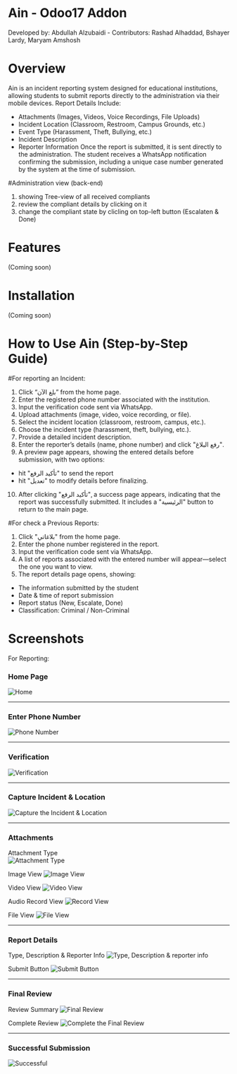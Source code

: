 # Ain - Odoo17 Addon
Developed by: Abdullah Alzubaidi - Contributors: Rashad Alhaddad, Bshayer Lardy, Maryam Amshosh

# Overview
Ain is an incident reporting system designed for educational institutions, allowing students to submit reports directly to the administration via their mobile devices.
Report Details Include:
- Attachments (Images, Videos, Voice Recordings, File Uploads)
- Incident Location (Classroom, Restroom, Campus Grounds, etc.)
- Event Type (Harassment, Theft, Bullying, etc.)
- Incident Description
- Reporter Information
Once the report is submitted, it is sent directly to the administration.
The student receives a WhatsApp notification confirming the submission, including a unique case number generated by the system at the time of submission.

#Administration view (back-end)
1. showing Tree-view of all received compliants
2. review the compliant details by clicking on it
3. change the compliant state by clicling on top-left button (Escalaten & Done)


# Features
(Coming soon)


# Installation
(Coming soon)


# How to Use Ain (Step-by-Step Guide)

#For reporting an Incident:
1. Click “بلغ الآن” from the home page.
2. Enter the registered phone number associated with the institution.
3. Input the verification code sent via WhatsApp.
4. Upload attachments (image, video, voice recording, or file).
5. Select the incident location (classroom, restroom, campus, etc.).
6. Choose the incident type (harassment, theft, bullying, etc.).
7. Provide a detailed incident description.
8. Enter the reporter’s details (name, phone number) and click "رفع البلاغ".
9. A preview page appears, showing the entered details before submission, with two options:
- hit "تأكيد الرفع" to send the report
- hit "تعديل" to modify details before finalizing.
10. After clicking "تأكيد الرفع", a success page appears, indicating that the report was successfully submitted. It includes a "الرئيسية" button to return to the main page.

#For check a Previous Reports:
1. Click "بلاغاتي" from the home page.
2. Enter the phone number registered in the report.
3. Input the verification code sent via WhatsApp.
4. A list of reports associated with the entered number will appear—select the one you want to view.
5. The report details page opens, showing:
- The information submitted by the student
- Date & time of report submission
- Report status (New, Escalate, Done)
- Classification: Criminal / Non-Criminal

# Screenshots
For Reporting:

### Home Page
![Home](https://github.com/user-attachments/assets/66d5df64-5148-44db-9e94-79da79dd7136)

---

### Enter Phone Number
![Phone Number](https://github.com/user-attachments/assets/8767f57b-cccc-4605-b39f-1098cd818ae0)

---

### Verification
![Verification](https://github.com/user-attachments/assets/619a379d-37c4-4588-a3eb-9efc742a975f)

---

### Capture Incident & Location
![Capture the Incident & Location](https://github.com/user-attachments/assets/4e22ee17-a965-4473-ac52-64aee0f0019a)

---

### Attachments
Attachment Type  
  ![Attachment Type](https://github.com/user-attachments/assets/0e5100a6-4d81-4476-8ad0-09aa190f8c9f)

Image View
  ![Image View](https://github.com/user-attachments/assets/d8bdbcea-734e-4f00-9a68-97bc0c80caed)

Video View
  ![Video View](https://github.com/user-attachments/assets/55863e00-9582-45e7-a171-d709110b8e3d)

Audio Record View
  ![Record View](https://github.com/user-attachments/assets/4ff713af-0312-4a7a-992f-a3000c82d73c)

File View
  ![File View](https://github.com/user-attachments/assets/dc17836a-de6b-4401-9efd-b1fc6c6205aa)

---

### Report Details
Type, Description & Reporter Info
  ![Type, Description & reporter info](https://github.com/user-attachments/assets/0658420f-2816-46f9-9264-4de55c630216)

Submit Button
  ![Submit Button](https://github.com/user-attachments/assets/39447d61-7958-4114-92b4-c2cb68c77b3a)

---

### Final Review
Review Summary
  ![Final Review](https://github.com/user-attachments/assets/f2c216e7-82cd-4e38-9fb5-3231cb5f6c1b)

Complete Review
  ![Complete the Final Review](https://github.com/user-attachments/assets/19c6da73-2adf-4323-adfb-b19df93332f0)

---

### Successful Submission
![Successful](https://github.com/user-attachments/assets/ac947b08-3659-4dde-ae54-dc9bdaf65a74)





